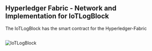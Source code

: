 ## Hyperledger Fabric - Network and Implementation for IoTLogBlock
The IoTLogBlock has the smart contract for the Hyperledger-Fabric

##
![IoTLogBlock](./Hyperledger-Fabric/IoTLoGBlock.png)
